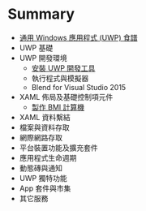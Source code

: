 # Summary

* [通用 Windows 應用程式 (UWP) 食譜](README.md)
* UWP 基礎
* UWP 開發環境
  * [安裝 UWP 開發工具](ch2/01_setup_uwp_development_tool.md)
  * 執行程式與模擬器
  * Blend for Visual Studio 2015
* XAML 佈局及基礎控制項元件
  * [製作 BMI 計算機](ch3/01_create_bmi_calculator.md)
* XAML 資料繫結
* 檔案與資料存取
* 網際網路存取
* 平台裝置功能及擴充套件
* 應用程式生命週期
* 動態磚與通知
* UWP 獨特功能
* App 套件與市集
* 其它服務